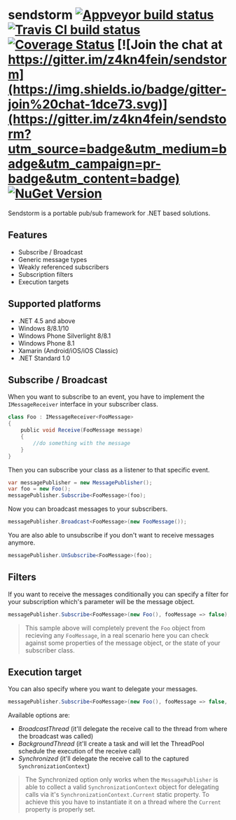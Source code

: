 # sendstorm [![Appveyor build status](https://img.shields.io/appveyor/ci/pcsajtai/sendstorm/master.svg?label=appveyor)](https://ci.appveyor.com/project/pcsajtai/sendstorm/branch/master) [![Travis CI build status](https://img.shields.io/travis/z4kn4fein/sendstorm/master.svg?label=travis-ci)](https://travis-ci.org/z4kn4fein/sendstorm) [![Coverage Status](https://coveralls.io/repos/github/z4kn4fein/sendstorm/badge.svg?branch=master)](https://coveralls.io/github/z4kn4fein/sendstorm?branch=master) [![Join the chat at https://gitter.im/z4kn4fein/sendstorm](https://img.shields.io/badge/gitter-join%20chat-1dce73.svg)](https://gitter.im/z4kn4fein/sendstorm?utm_source=badge&utm_medium=badge&utm_campaign=pr-badge&utm_content=badge) [![NuGet Version](https://buildstats.info/nuget/Sendstorm)](https://www.nuget.org/packages/Sendstorm/)
Sendstorm is a portable pub/sub framework for .NET based solutions.

## Features

 - Subscribe / Broadcast
 - Generic message types
 - Weakly referenced subscribers
 - Subscription filters
 - Execution targets

## Supported platforms

 - .NET 4.5 and above
 - Windows 8/8.1/10
 - Windows Phone Silverlight 8/8.1
 - Windows Phone 8.1
 - Xamarin (Android/iOS/iOS Classic)
 - .NET Standard 1.0

## Subscribe / Broadcast
When you want to subscribe to an event, you have to implement the `IMessageReceiver` interface in your subscriber class.
```c#
class Foo : IMessageReceiver<FooMessage>
{
    public void Receive(FooMessage message)
    {
        //do something with the message
    }
}
```
Then you can subscribe your class as a listener to that specific event.
```c#
var messagePublisher = new MessagePublisher();
var foo = new Foo();
messagePublisher.Subscribe<FooMessage>(foo);
```
Now you can broadcast messages to your subscribers.
```c#
messagePublisher.Broadcast<FooMessage>(new FooMessage());
```
You are also able to unsubscribe if you don't want to receive messages anymore.
```c#
messagePublisher.UnSubscribe<FooMessage>(foo);
```
## Filters
If you want to receive the messages conditionally you can specify a filter for your subscription which's parameter will be the message object.
```c#
messagePublisher.Subscribe<FooMessage>(new Foo(), fooMessage => false); 
```
> This sample above will completely prevent the `Foo` object from recieving any `FooMessage`, in a real scenario here you can check against some properties of the message object, or the state of your subscriber class.

## Execution target
You can also specify where you want to delegate your messages.  
```c#
messagePublisher.Subscribe<FooMessage>(new Foo(), fooMessage => false, ExecutionTarget.BackgroundThread); 
```
Available options are:

 - *BroadcastThread* (it'll delegate the receive call to the thread from where the broadcast was called)
 - *BackgroundThread* (it'll create a task and will let the ThreadPool schedule the execution of the receive call)
 - *Synchronized* (it'll delegate the receive call to the captured `SynchronizationContext`)

> The Synchronized option only works when the `MessagePublisher` is able to collect a valid `SynchronizationContext` object for delegating calls via it's `SynchronizationContext.Current` static property. To achieve this you have to instantiate it on a thread where the `Current` property is properly set.
